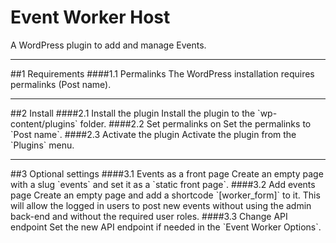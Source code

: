 Event Worker Host
=================

A WordPress plugin to add and manage Events.

<hr>
##1 Requirements
####1.1 Permalinks
The WordPress installation requires permalinks (Post name).

<hr>
##2 Install
####2.1 Install the plugin
Install the plugin to the `wp-content/plugins` folder.
####2.2 Set permalinks on
Set the permalinks to `Post name`.
####2.3 Activate the plugin
Activate the plugin from the `Plugins` menu.

<hr>
##3 Optional settings
####3.1 Events as a front page
Create an empty page with a slug `events` and set it as a `static front page`.
####3.2 Add events page
Create an empty page and add a shortcode `[worker_form]` to it. This will
allow the logged in users to post new events without using the admin back-end
and without the required user roles.
####3.3 Change API endpoint
Set the new API endpoint if needed in the `Event Worker Options`.
